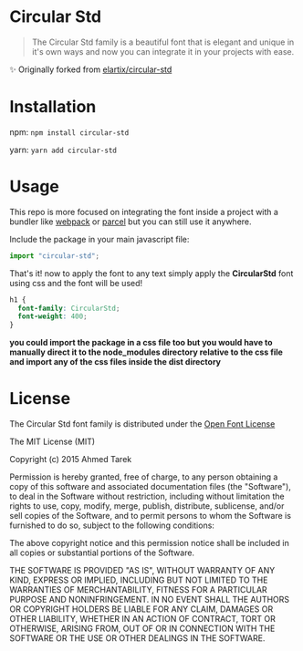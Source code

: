 # Circular Std

> The Circular Std family is a beautiful font that is elegant and unique in it's own ways and now you can integrate it in your projects with ease.

:sparkles: Originally forked from [elartix/circular-std](https://github.com/elartix/circular-std)

# Installation

npm: `npm install circular-std`

yarn: `yarn add circular-std`

# Usage

This repo is more focused on integrating the font inside a project with a bundler like [webpack](https://github.com/webpack/webpack) or [parcel](https://github.com/parcel-bundler/parcel) but you can still use it anywhere.

Include the package in your main javascript file:

```js
import "circular-std";
```

That's it! now to apply the font to any text simply apply the **CircularStd** font using css and the font will be used!

```css
h1 {
  font-family: CircularStd;
  font-weight: 400;
}
```

**you could import the package in a css file too but you would have to manually direct it to the node_modules directory relative to the css file and import any of the css files inside the dist directory**

# License

The Circular Std font family is distributed under the [Open Font License](http://scripts.sil.org/cms/scripts/page.php?item_id=OFL_web)

The MIT License (MIT)

Copyright (c) 2015 Ahmed Tarek

Permission is hereby granted, free of charge, to any person obtaining a copy
of this software and associated documentation files (the "Software"), to deal
in the Software without restriction, including without limitation the rights
to use, copy, modify, merge, publish, distribute, sublicense, and/or sell
copies of the Software, and to permit persons to whom the Software is
furnished to do so, subject to the following conditions:

The above copyright notice and this permission notice shall be included in all
copies or substantial portions of the Software.

THE SOFTWARE IS PROVIDED "AS IS", WITHOUT WARRANTY OF ANY KIND, EXPRESS OR
IMPLIED, INCLUDING BUT NOT LIMITED TO THE WARRANTIES OF MERCHANTABILITY,
FITNESS FOR A PARTICULAR PURPOSE AND NONINFRINGEMENT. IN NO EVENT SHALL THE
AUTHORS OR COPYRIGHT HOLDERS BE LIABLE FOR ANY CLAIM, DAMAGES OR OTHER
LIABILITY, WHETHER IN AN ACTION OF CONTRACT, TORT OR OTHERWISE, ARISING FROM,
OUT OF OR IN CONNECTION WITH THE SOFTWARE OR THE USE OR OTHER DEALINGS IN THE
SOFTWARE.
